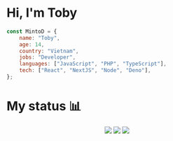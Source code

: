 # Hi, I'm Toby 

```javascript
const MintoD = {
    name: "Toby",
    age: 14,
    country: "Vietnam",
    jobs: "Developer",
    languages: ["JavaScript", "PHP", "TypeScript"],
    tech: ["React", "NextJS", "Node", "Deno"],
};
```

# My status :bar_chart:

<p align="center">
    <img src="https://github-profile-summary-cards.vercel.app/api/cards/profile-details?username=MintoD&theme=dracula" />
    <img src="https://github-profile-summary-cards.vercel.app/api/cards/stats?username=MintoD&theme=dracula" />
    <img src="https://github-profile-summary-cards.vercel.app/api/cards/most-commit-language?username=MintoD&theme=dracula" />
</p>
